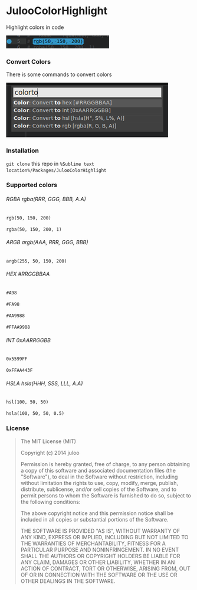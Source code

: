 # JulooColorHighlight

Highlight colors in code

![ColorHighlight](/captures/highlight-example.png)

### Convert Colors

There is some commands to convert colors

![Commands](/captures/commands-example.png)

### Installation

`git clone` this repo in `%Sublime text location%/Packages/JulooColorHighlight`

### Supported colors

###### RGBA rgba(RRR, GGG, BBB, A.A)

`rgb(50, 150, 200)`

`rgba(50, 150, 200, 1)`

###### ARGB argb(AAA, RRR, GGG, BBB)

`argb(255, 50, 150, 200)`

###### HEX #RRGGBBAA

`#A98`

`#FA98`

`#AA9988`

`#FFAA9988`

###### INT 0xAARRGGBB

`0x5599FF`

`0xFFAA443F`

###### HSLA hsla(HHH, SSS, LLL, A.A)

`hsl(100, 50, 50)`

`hsla(100, 50, 50, 0.5)`

### License

> The MIT License (MIT)
> 
> Copyright (c) 2014 juloo
> 
> Permission is hereby granted, free of charge, to any person obtaining a copy of
> this software and associated documentation files (the "Software"), to deal in
> the Software without restriction, including without limitation the rights to
> use, copy, modify, merge, publish, distribute, sublicense, and/or sell copies of
> the Software, and to permit persons to whom the Software is furnished to do so,
> subject to the following conditions:
> 
> The above copyright notice and this permission notice shall be included in all
> copies or substantial portions of the Software.
> 
> THE SOFTWARE IS PROVIDED "AS IS", WITHOUT WARRANTY OF ANY KIND, EXPRESS OR
> IMPLIED, INCLUDING BUT NOT LIMITED TO THE WARRANTIES OF MERCHANTABILITY, FITNESS
> FOR A PARTICULAR PURPOSE AND NONINFRINGEMENT. IN NO EVENT SHALL THE AUTHORS OR
> COPYRIGHT HOLDERS BE LIABLE FOR ANY CLAIM, DAMAGES OR OTHER LIABILITY, WHETHER
> IN AN ACTION OF CONTRACT, TORT OR OTHERWISE, ARISING FROM, OUT OF OR IN
> CONNECTION WITH THE SOFTWARE OR THE USE OR OTHER DEALINGS IN THE SOFTWARE.
